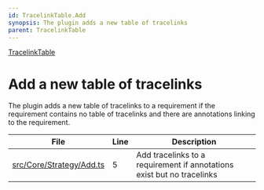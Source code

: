```yaml
---
id: TracelinkTable.Add
synopsis: The plugin adds a new table of tracelinks
parent: TracelinkTable
---
```


<div class="tracey tracey-plugin-breadcrumbs">

[TracelinkTable](../TracelinkTable.md "TracelinkTable")

</div>

# Add a new table of tracelinks

The plugin adds a new table of tracelinks to a requirement if the requirement contains no table of tracelinks and there are annotations linking to the requirement.

<div class="tracey tracey-plugin-tracelinktable">

| File                                                                                        | Line | Description                                                            |
| ------------------------------------------------------------------------------------------- | ---- | ---------------------------------------------------------------------- |
| [src/Core/Strategy/Add.ts](../../../src/Core/Strategy/Add.ts#L5 "src/Core/Strategy/Add.ts") | 5    | Add tracelinks to a requirement if annotations exist but no tracelinks |

</div>
